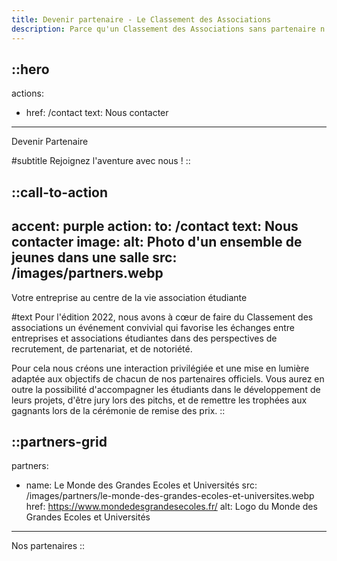 ```yaml
---
title: Devenir partenaire - Le Classement des Associations
description: Parce qu'un Classement des Associations sans partenaire n'est pas le même ! Alors rejoignez-nous dans l'aventure !
---
```


::hero
---
actions:
  - href: /contact
    text: Nous contacter
---

Devenir Partenaire

#subtitle
Rejoignez l'aventure avec nous !
::

::call-to-action
---
accent: purple
action:
  to: /contact
  text: Nous contacter
image:
  alt: Photo d'un ensemble de jeunes dans une salle
  src: /images/partners.webp
---
Votre entreprise au centre de la vie association étudiante

#text
Pour l'édition 2022, nous avons à cœur de faire du Classement des associations un événement convivial qui favorise les échanges entre entreprises et associations étudiantes dans des perspectives de recrutement, de partenariat, et de notoriété.

Pour cela nous créons une interaction privilégiée et une mise en lumière adaptée aux objectifs de chacun de nos partenaires officiels. Vous aurez en outre la possibilité d'accompagner les étudiants dans le développement de leurs projets, d'être jury lors des pitchs, et de remettre les trophées aux gagnants lors de la cérémonie de remise des prix.
::

::partners-grid
---
partners:
  - name: Le Monde des Grandes Ecoles et Universités
    src: /images/partners/le-monde-des-grandes-ecoles-et-universites.webp
    href: https://www.mondedesgrandesecoles.fr/
    alt: Logo du Monde des Grandes Ecoles et Universités
---

Nos partenaires
::